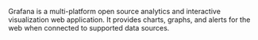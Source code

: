Grafana is a multi-platform open source analytics and interactive visualization web application. It provides charts, graphs, and alerts for the web when connected to supported data sources.